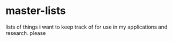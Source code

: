 # master-lists
lists of things i want to keep track of for use in my applications and research. please 
